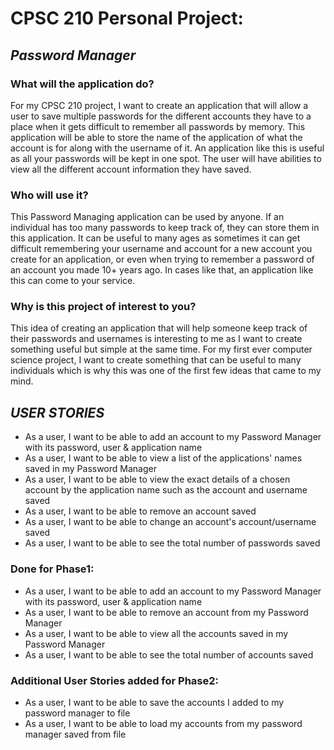 # CPSC 210 Personal Project:

## ***Password Manager***

### **What will the application do?**
For my CPSC 210 project, I want to create an application that will allow a user to save multiple passwords for the 
different accounts they have to a place when it gets difficult to remember all passwords by memory. This application
will be able to store the name of the application of what the account is for along with the username of it. 
An application like this is useful as all your passwords will be kept in one spot. The user will have abilities to view 
all the different account information they have saved.

### **Who will use it?**
This Password Managing application can be used by anyone. If an individual has too many passwords to keep track of, 
they can store them in this application. It can be useful to many ages as sometimes it can get difficult remembering 
your username and account for a new account you create for an application, or even when trying to remember a password 
of an account you made 10+ years ago. In cases like that, an application like this can come to your service.

### **Why is this project of interest to you?**
This idea of creating an application that will help someone keep track of their passwords and usernames is 
interesting to me as I want to create something useful but simple at the same time. For my first ever computer science
project, I want to create something that can be useful to many individuals which is why this was one of the first few
ideas that came to my mind. 

## ***USER STORIES***
- As a user, I want to be able to add an account to my Password Manager with its password, user & application name
- As a user, I want to be able to view a list of the applications' names saved in my Password Manager
- As a user, I want to be able to view the exact details of a chosen account by the application 
name such as the account and username saved
- As a user, I want to be able to remove an account saved
- As a user, I want to be able to change an account's account/username saved
- As a user, I want to be able to see the total number of passwords saved 



### Done for Phase1:
- As a user, I want to be able to add an account to my Password Manager with its password, user & application name
- As a user, I want to be able to remove an account from my Password Manager
- As a user, I want to be able to view all the accounts saved in my Password Manager
- As a user, I want to be able to see the total number of accounts saved 

### Additional User Stories added for Phase2:
- As a user, I want to be able to save the accounts I added to my password manager to file
- As a user, I want to be able to load my accounts from my password manager saved from file